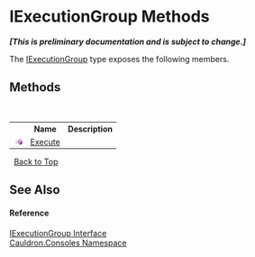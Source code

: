 # IExecutionGroup Methods
 _**\[This is preliminary documentation and is subject to change.\]**_

The <a href="T_Cauldron_Consoles_IExecutionGroup">IExecutionGroup</a> type exposes the following members.


## Methods
&nbsp;<table><tr><th></th><th>Name</th><th>Description</th></tr><tr><td>![Public method](media/pubmethod.gif "Public method")</td><td><a href="M_Cauldron_Consoles_IExecutionGroup_Execute">Execute</a></td><td /></tr></table>&nbsp;
<a href="#iexecutiongroup-methods">Back to Top</a>

## See Also


#### Reference
<a href="T_Cauldron_Consoles_IExecutionGroup">IExecutionGroup Interface</a><br /><a href="N_Cauldron_Consoles">Cauldron.Consoles Namespace</a><br />